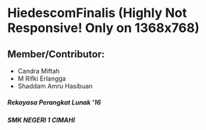 # HiedescomFinalis (Highly Not Responsive! Only on 1368x768)
## Member/Contributor:
- Candra Miftah
- M Rifki Erlangga
- Shaddam Amru Hasibuan

##### Rekayasa Perangkat Lunak '16
##### SMK NEGERI 1 CIMAHI
